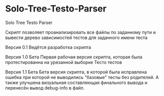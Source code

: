 # Solo-Tree-Testo-Parser
Solo Tree Testo Parser

Скрипт позволяет проанализировать все файлы по заданному пути и вывести дерево зависимостей тестов для заданного имени теста

Версия 0.1
Ведётся разработка скрипта

Версия 1.0 Бета
Первая рабочая версия скрипта, которая была протестированна на урезанной выборке Тесто тестов

Версия 1.1 Бета
Бета версия скрипта, в которой была исправлена ошибка при которой не выводились "базовые" тесты без родителей. А также улучшена визуальная составляющая финального вывода и перенесён вывод debug-info в файл.
